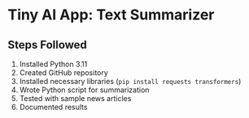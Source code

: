 # Tiny AI App: Text Summarizer

## Steps Followed
1. Installed Python 3.11
2. Created GitHub repository
3. Installed necessary libraries (`pip install requests transformers`)
4. Wrote Python script for summarization
5. Tested with sample news articles
6. Documented results

